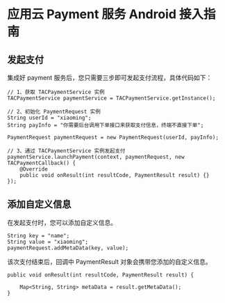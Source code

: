 # 应用云 Payment 服务 Android 接入指南


## 发起支付

集成好 payment 服务后，您只需要三步即可发起支付流程，具体代码如下：

```
// 1、获取 TACPaymentService 实例
TACPaymentService paymentService = TACPaymentService.getInstance();

// 2、初始化 PaymentRequest 实例
String userId = "xiaoming";
String payInfo = "你需要后台调用下单接口来获取支付信息，终端不直接下单";

PaymentRequest paymentRequest = new PaymentRequest(userId, payInfo);

// 3、通过 TACPaymentService 实例发起支付
paymentService.launchPayment(context, paymentRequest, new TACPaymentCallback() {
    @Override
    public void onResult(int resultCode, PaymentResult result) {}
});

```

## 添加自定义信息

在发起支付时，您可以添加自定义信息。

```
String key = "name";
String value = "xiaoming";
paymentRequest.addMetaData(key, value);

```

该次支付结束后，回调中 PaymentResult 对象会携带您添加的自定义信息。

```
public void onResult(int resultCode, PaymentResult result) {
	
    Map<String, String> metaData = result.getMetaData();
}
```
